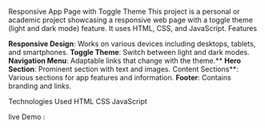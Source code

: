 Responsive App Page with Toggle Theme
  This project is a personal or academic project showcasing a responsive web page with a toggle theme (light and dark mode) feature. It uses HTML, CSS, and JavaScript.
Features

**Responsive Design**: Works on various devices including desktops, tablets, and smartphones.
**Toggle Theme**: Switch between light and dark modes.
**Navigation Menu**: Adaptable links that change with the theme.**
**Hero Section**: Prominent section with text and images.
Content Sections**: Various sections for app features and information.
**Footer**: Contains branding and links.

Technologies Used
HTML
CSS
JavaScript

live Demo : 

